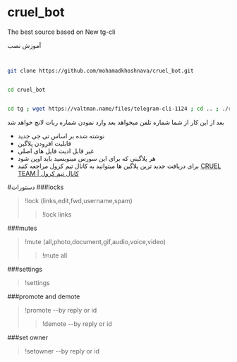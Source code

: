 # cruel_bot
The best source based on New tg-cli

آموزش نصب

```sh


git clone https://github.com/mohamadkhoshnava/cruel_bot.git


cd cruel_bot


cd tg ; wget https://valtman.name/files/telegram-cli-1124 ; cd .. ; ./run


```
بعد از این کار از شما شماره تلفن میخواهد
بعد وارد نمودن شماره ربات لانچ خواهد شد

* نوشته شده بر اساس تی جی جدید
* قابلیت افزودن پلاگین
* غیر قابل ادیت فایل های اصلی
* هر پلاگینی که برای این سورس مینویسید باید اوپن شود
* برای دریافت جدید ترین پلاگین ها میتوانید به کانال تیم کرول مراجعه کنید
[CRUEL TEAM | کانال تیم کرول](https://telegram.me/cruel_team)

#دستورات
###locks
>!lock (links,edit,fwd,username,spam)
>>!lock links


###mutes
>!mute (all,photo,document,gif,audio,voice,video)
>>!mute all


###settings
>!settings


###promote and demote
>!promote  --by reply or id
>>!demote  --by reply or id

###set owner
>!setowner  --by reply or id
